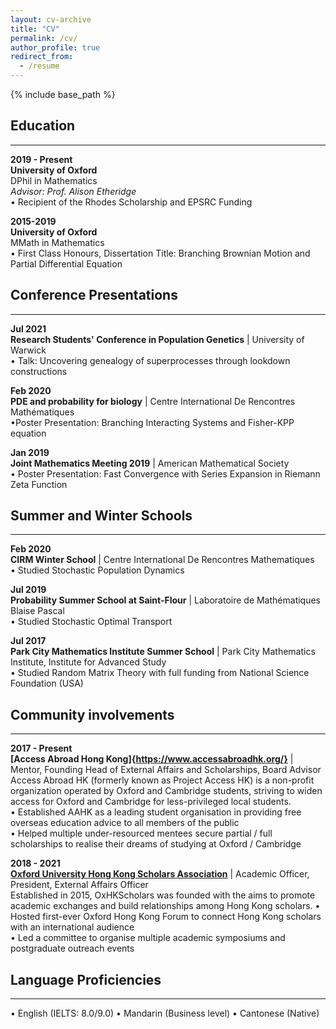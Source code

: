 ```yaml
---
layout: cv-archive
title: "CV"
permalink: /cv/
author_profile: true
redirect_from:
  - /resume
---
```


<style>
a.uline {text-decoration:underline;}
</style>

{% include base_path %}

<!-- <a href="../files/cv.pdf" class="uline">Click here for a full pdf copy of my CV</a> -->

## Education
---
**2019 - Present**<br>
**University of Oxford**<br>
DPhil in Mathematics <br>
*Advisor: Prof. Alison Etheridge* <br>
•	Recipient of the Rhodes Scholarship and EPSRC Funding <br>


**2015-2019**<br>
**University of Oxford**<br>
MMath in Mathematics <br>
•	First Class Honours, Dissertation Title: Branching Brownian Motion and Partial Differential Equation

## Conference Presentations
---

**Jul 2021** <br>
**Research Students' Conference in Population Genetics** | University of Warwick  <br>
•	Talk: Uncovering genealogy of superprocesses through lookdown constructions 

**Feb 2020** <br>
**PDE and probability for biology** | Centre International De Rencontres Mathématiques<br>
•Poster Presentation: Branching Interacting Systems and Fisher-KPP equation<br>

**Jan 2019** <br>
**Joint Mathematics Meeting 2019** | American Mathematical Society <br>
•  Poster Presentation: Fast Convergence with Series Expansion in Riemann Zeta Function<br>

## Summer and Winter Schools
---
**Feb 2020** <br>
**CIRM Winter School** | Centre International De Rencontres Mathematiques<br>
•  Studied Stochastic Population Dynamics<br>

**Jul 2019** <br>
**Probability Summer School at Saint-Flour** |  Laboratoire de Mathématiques Blaise Pascal  <br>
•  Studied Stochastic Optimal Transport<br>

**Jul 2017** <br>
**Park City Mathematics Institute Summer School** | Park City Mathematics Institute, Institute for Advanced Study <br>
•  Studied Random Matrix Theory with full funding from National Science Foundation (USA)<br>

## Community involvements
---

**2017 - Present** <br>
**[Access Abroad Hong Kong]{https://www.accessabroadhk.org/}** | Mentor, Founding Head of External Affairs and Scholarships, Board Advisor <br>
Access Abroad HK (formerly known as Project Access HK) is a non-profit organization operated by Oxford and Cambridge students, striving to widen access for Oxford and Cambridge for less-privileged local students. <br>
•	Established AAHK as a leading student organisation in providing free overseas education advice to all members of the public <br>
•	Helped multiple under-resourced mentees secure partial / full scholarships to realise their dreams of studying at Oxford / Cambridge <br>
 

**2018 - 2021** <br>
**[Oxford University Hong Kong Scholars Association](https://oxhkscholars.web.ox.ac.uk/#/)** | Academic Officer, President, External Affairs Officer <br>
Established in 2015, OxHKScholars was founded with the aims to promote academic exchanges and build relationships among Hong Kong scholars. 
•	Hosted first-ever Oxford Hong Kong Forum to connect Hong Kong scholars with an international audience <br>
•	Led a committee to organise multiple academic symposiums and postgraduate outreach events<br>




## Language Proficiencies 
---
• English (IELTS: 8.0/9.0)    • Mandarin (Business level)    • Cantonese (Native)
